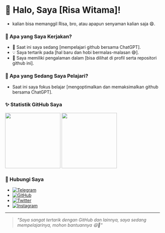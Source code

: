 # 👋 Halo, Saya [Risa Witama]!
- kalian bisa memanggil Risa, bro, atau apapun senyaman kalian saja 😄.

### 🔭 Apa yang Saya Kerjakan?
- 🌟 Saat ini saya sedang [mempelajari github bersama ChatGPT].
- 💡 Saya tertarik pada [hal baru dan hobi bermalas-malasan 😅].
- 🚀 Saya memiliki pengalaman dalam [bisa dilihat di profil serta repositori github ini].

### 🌱 Apa yang Sedang Saya Pelajari?
- Saat ini saya fokus belajar [mengoptimalkan dan memaksimalkan github bersama ChatGPT].

### ✨ Statistik GitHub Saya
<div>
  <img height="180em" src="https://github-readme-stats.vercel.app/api?username=risawitama&show_icons=true&hide_border=true&count_private=true&theme=radical" />
  <img height="180em" src="https://github-readme-stats.vercel.app/api/top-langs/?username=risawitama&layout=compact&theme=radical" />
</div>

### 💼 Hubungi Saya
- [![Telegram](https://img.shields.io/badge/Telegram-2CA5E0?style=flat-squeare&logo=telegram&logoColor=white)](https://t.me/risawitama)
- [![GitHub](https://img.shields.io/badge/GitHub-Profile-%23181717?style=flat&logo=github)](https://github.com/risawitama)
- [![Twitter](https://img.shields.io/badge/Twitter-Follow-%231DA1F2?style=flat&logo=twitter)](https://twitter.com/ardiirsw_)
- [![Instagram](https://img.shields.io/badge/Instagram-Follow-%23E4405F?style=flat&logo=instagram)](https://instagram.com/ardiirsw_)

---

> *"Saya sangat tertarik dengan GitHub dan lainnya,
      saya sedang mempelajarinya, mohon bantuannya 😄🙏"*
